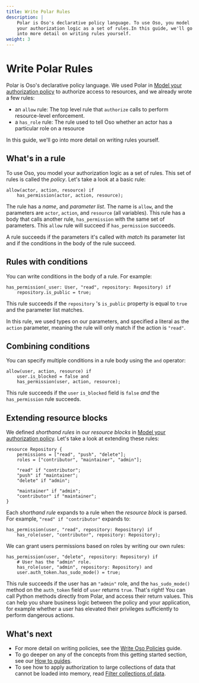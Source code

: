```yaml
---
title: Write Polar Rules
description: |
    Polar is Oso's declarative policy language. To use Oso, you model
    your authorization logic as a set of rules.In this guide, we'll go
    into more detail on writing rules yourself.
weight: 3
---
```


# Write Polar Rules

Polar is Oso's declarative policy language. We used Polar in [Model your
authorization policy](model) to authorize access to resources, and we
already wrote a few rules:

- an `allow` rule: The top level rule that `authorize` calls to perform
  resource-level enforcement.
- a `has_role` rule: The rule used to tell Oso whether an actor has a
  particular role on a resource

In this guide, we'll go into more detail on writing rules yourself.

## What's in a rule

To use Oso, you model your authorization logic as a set of rules. This
set of rules is called the *policy*. Let's take a look at a basic rule:

```polar
allow(actor, action, resource) if
	has_permission(actor, action, resource);
```

The rule has a *name*, and *parameter list*. The name is `allow`, and
the parameters are `actor`, `action`, and `resource` (all variables).
This rule has a body that calls another rule, `has_permission` with the
same set of parameters. This `allow` rule will succeed if
`has_permission` succeeds.

A rule succeeds if the parameters it's called with *match* its parameter
list and if the conditions in the body of the rule succeed.

## Rules with conditions

You can write conditions in the body of a rule. For example:

```polar
has_permission(_user: User, "read", repository: Repository) if
	repository.is_public = true;
```

This rule succeeds if the `repository` 's `is_public` property is equal
to `true` and the parameter list matches.

In this rule, we used types on our parameters, and specified a literal
as the `action` parameter, meaning the rule will only match if the
action is `"read"`.

## Combining conditions

You can specify multiple conditions in a rule body using the `and`
operator:

```polar
allow(user, action, resource) if
	user.is_blocked = false and
	has_permission(user, action, resource);
```

This rule succeeds if the `user` `is_blocked` field is `false` *and*
the `has_permission` rule succeeds.

## Extending resource blocks

We defined *shorthand* *rules* in our *resource blocks* in [Model your
authorization policy](model). Let's take a look at extending these
rules:

```polar
resource Repository {
    permissions = ["read", "push", "delete"];
    roles = ["contributor", "maintainer", "admin"];

    "read" if "contributor";
    "push" if "maintainer";
    "delete" if "admin";

    "maintainer" if "admin";
    "contributor" if "maintainer";
}
```

Each *shorthand rule* expands to a rule when the *resource block* is
parsed. For example, `"read" if "contributor"` expands to:

```polar
has_permission(user, "read", repository: Repository) if
	has_role(user, "contributor", repository: Repository);
```

We can grant users permissions based on roles by writing our own rules:

```polar
has_permission(user, "delete", repository: Repository) if
	# User has the "admin" role.
	has_role(user, "admin", repository: Repository) and
	user.auth_token.has_sudo_mode() = true;
```

This rule succeeds if the user has an `"admin"` role, and the
`has_sudo_mode()` method on the `auth_token` field of `user` returns
`true`. That's right! You can call Python methods directly from Polar,
and access their return values. This can help you share business logic
between the policy and your application, for example whether a user has
elevated their privileges sufficiently to perform dangerous actions.

## What's next

- For more detail on writing policies, see the [Write Oso Policies](/getting-started/policies) guide.
- To go deeper on any of the concepts from this getting started section,
  see our [How to guides](/guides).
- To see how to apply authorization to large collections of data that
  cannot be loaded into memory, read [Filter collections of
  data](filter-data).
